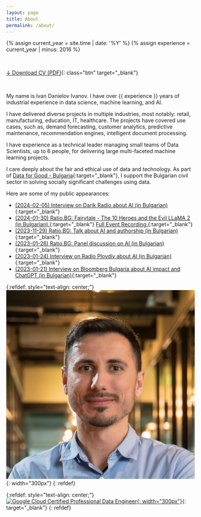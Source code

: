 ```yaml
---
layout: page
title: About
permalink: /about/
---
```


{% assign current_year = site.time | date: '%Y' %}
{% assign experience = current_year | minus: 2016 %}

&nbsp;

[&darr; Download CV (PDF)](/assets/CV_Ivan_Danielov_Ivanov.pdf){: class="btn" target="_blank"}

&nbsp;

My name is Ivan Danielov Ivanov. I have over {{ experience }} years of industrial experience in data science, machine learning, and AI.

I have delivered diverse projects in multiple industries, most notably: retail, manufacturing, education, IT, healthcare. The projects have covered use cases, such as, demand forecasting, customer analytics, predictive maintenance, recommendation engines, intelligent document processing.

I have experience as a technical leader managing small teams of Data Scientists, up to 6 people, for delivering large multi-faceted machine learning projects.

I care deeply about the fair and ethical use of data and technology. As part of [Data for Good - Bulgaria](https://data-for-good.bg){:target="_blank"}, I support the Bulgarian civil sector in solving socially significant challenges using data.

Here are some of my public appearances:
* [(2024-02-05) Interview on Darik Radio about AI (in Bulgarian)](https://darik.bg/v-novi-horizonti-s-lili-gostuvaha-ivan-ivanov-i-lari-biil){:target="_blank"}
* [(2024-01-30) Ratio.BG: Fairytale - The 10 Heroes and the Evil LLaMA 2 (in Bulgarian).](https://youtu.be/Uxmu0bJJJTM){:target="_blank"} [Full Event Recording.](https://www.youtube.com/watch?v=Zk5coQzP8VA){:target="_blank"}
* [(2023-11-29) Ratio.BG: Talk about AI and authorship (in Bulgarian)](https://www.youtube.com/watch?v=r6ElfXCF2Xo){:target="_blank"}
* [(2023-01-26) Ratio.BG: Panel discussion on AI (in Bulgarian)](https://www.youtube.com/watch?v=FrN6iLA5wU4){:target="_blank"}
* [(2023-01-24) Interview on Radio Plovdiv about AI (in Bulgarian)](https://bnr.bg/plovdiv/post/101769006/koi-e-po-po-ai-otgovorite-ot-ivan-ivanov){:target="_blank"}
* [(2023-01-21) Interview on Bloomberg Bulgaria about AI impact and ChatGPT (in Bulgarian)](https://www.bloombergtv.bg/a/28-update/114589-predstoyat-vse-po-golemi-promeni-v-branshovete-zaradi-izkustveniya-intelekt){:target="_blank"}

{:refdef: style="text-align: center;"}
![{{ site.title }}](/assets/images/ivan_danielov_ivanov_data_scientist_2.jpg){: width="300px"}
{: refdef}

{:refdef: style="text-align: center;"}
[![Google Cloud Certified Professional Data Engineer](https://templates.images.credential.net/16590189412502689960209276019161.png){: width="300px"}](https://www.credential.net/fce200c0-9908-4aef-a9c8-b703074211ae){: target="_blank"}
{: refdef}
